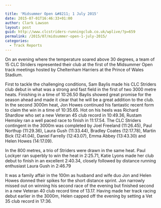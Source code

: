 ```yaml
---

title: 'Midsummer Open &#8211; 1 July 2015'
date: 2015-07-01T16:46:33+01:00
author: Clark Lawson
layout: post
guid: http://www.clcstriders-runningclub.co.uk/wplive/?p=659
permalink: /2015/07/midsummer-open-1-july-2015/
categories:
  - Track Reports
---
```

On an evening where the temperature soared above 30 degrees, a team of 15 CLC Striders represented their club at the first of the Midsummer Open track meetings hosted by Cheltenham Harriers at the Prince of Wales Stadium.<!--more-->

First to tackle the challenging conditions, Sam Baylis made his CLC Striders club debut in what was a strong and fast field in the first of two 3000 metre heats. Finishing in a time of 10:26.50 Baylis showed great promise for the season ahead and made it clear that he will be a great addition to the club. In the second 3000m heat, Jon Howes continued his fantastic recent form to claim the win in a time of 10:35.65. Hot on his heels was Richard Shardlow who set a new Veteran 45 club record in 10:49.36, Rustam Hemsley ran a well paced race to finish in 11:17.54. The CLC Striders contingent in the 3000m was completed by Joel Freeland (11:26.45), Paul Northup (11:29.36), Laura Gush (11:33.44), Bradley Coates (12:17.78), Martin Bick (12:41.04), Daniel Farrelly (12:43.07), Emma Abbey (13:43.30) and Helen Howes (14:17.09).

In the 800 metres, a trio of Striders were drawn in the same heat. Paul Lockyer ran superbly to win the heat in 2:25.71, Katie Lyons made her club debut to finish in an excellent 2:40.34, closely followed by distance running enthusiast Laura Gush in 2:46.79

It was a family affair in the 100m as husband and wife duo Jon and Helen Howes donned their spikes for the short distance sprint. Jon narrowly missed out on winning his second race of the evening but finished second in a new Veteran 40 club record time of 13.17. Having made her track racing debut earlier in the 3000m, Helen capped off the evening by setting a Vet 35 club record in 17:36.